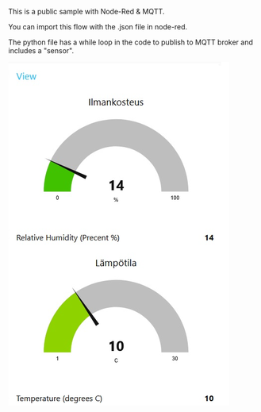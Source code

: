 This is a public sample with Node-Red & MQTT.

You can import this flow with the .json file in node-red.

The python file has a while loop in the code to publish to MQTT broker and includes a "sensor".


![Alt text](Sample1.png "Sample")